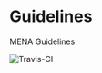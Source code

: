 # Guidelines
MENA Guidelines

![Travis-CI](https://travis-ci.org/sbshara/Guidelines.svg?branch=master)
